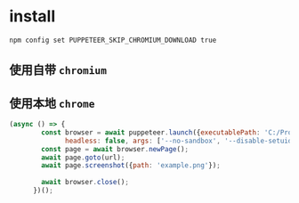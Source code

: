 # install
```bash
npm config set PUPPETEER_SKIP_CHROMIUM_DOWNLOAD true
```


## 使用自带 `chromium`



## 使用本地 `chrome`
```javascript
(async () => {
        const browser = await puppeteer.launch({executablePath: 'C:/Program Files (x86)/Google/chrome/Application/chrome',
              headless: false, args: ['--no-sandbox', '--disable-setuid-sandbox']});
        const page = await browser.newPage();
        await page.goto(url);
        await page.screenshot({path: 'example.png'});
      
        await browser.close();
      })();
```
